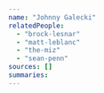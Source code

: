 ```yaml
---
name: "Johnny Galecki"
relatedPeople:
  - "brock-lesnar"
  - "matt-leblanc"
  - "the-miz"
  - "sean-penn"
sources: []
summaries:
---
```


